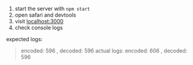 1. start the server with `npm start`
2. open safari and devtools
3. visit [localhost:3000](http://localhost:3000)
4. check console logs


expected logs:
> encoded:  596 , decoded:  596
actual logs:
> encoded:  606 , decoded:  596